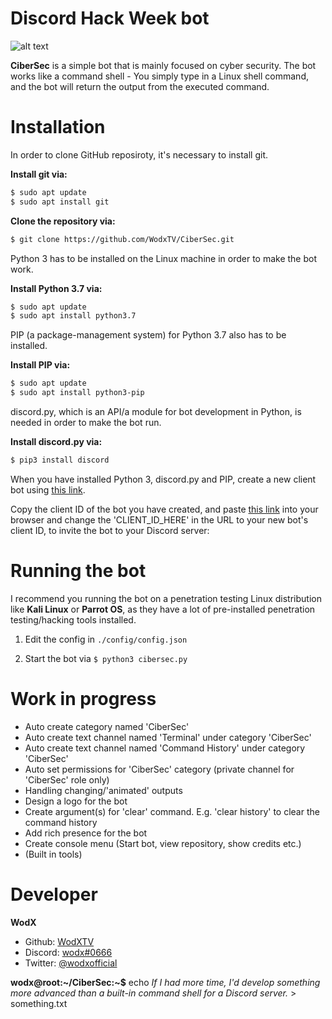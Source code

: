 # Discord Hack Week bot
![alt text](https://cdn-images-1.medium.com/max/2600/1*lh6NS8hx0pu5mlZeSqnu5w.jpeg)

**CiberSec** is a simple bot that is mainly focused on cyber security. The bot works like a command shell - You simply type in a Linux shell command, and the bot will return the output from the executed command.

# Installation
In order to clone GitHub reposiroty, it's necessary to install git.

**Install git via:**
```bash
$ sudo apt update
$ sudo apt install git
```

**Clone the repository via:**
```bash
$ git clone https://github.com/WodxTV/CiberSec.git
```

Python 3 has to be installed on the Linux machine in order to make the bot work.

**Install Python 3.7 via:**
```bash
$ sudo apt update
$ sudo apt install python3.7
```
PIP (a package-management system) for Python 3.7 also has to be installed.

**Install PIP via:**
```bash
$ sudo apt update
$ sudo apt install python3-pip
```
discord.py, which is an API/a module for bot development in Python, is needed in order to make the bot run.

**Install discord.py via:**
```bash
$ pip3 install discord
```

When you have installed Python 3, discord.py and PIP, create a new client bot using [this link](https://discordapp.com/developers/applications/).

Copy the client ID of the bot you have created, and paste [this link](https://discordapp.com/oauth2/authorize?client_id=CLIENT_ID_HERE&scope=bot&permissions=8) into your browser and change the 'CLIENT_ID_HERE' in the URL to your new bot's client ID, to invite the bot to your Discord server:


# Running the bot
I recommend you running the bot on a penetration testing Linux distribution like **Kali Linux** or **Parrot OS**, as they have a lot of pre-installed penetration testing/hacking tools installed.

1. Edit the config in ``./config/config.json``

2. Start the bot via ``$ python3 cibersec.py``


# Work in progress
* Auto create category named 'CiberSec'
* Auto create text channel named 'Terminal' under category 'CiberSec'
* Auto create text channel named 'Command History' under category 'CiberSec'
* Auto set permissions for 'CiberSec' category (private channel for 'CiberSec' role only)
* Handling changing/'animated' outputs
* Design a logo for the bot
* Create argument(s) for 'clear' command. E.g. 'clear history' to clear the command history
* Add rich presence for the bot
* Create console menu (Start bot, view repository, show credits etc.)
* (Built in tools)


# Developer
**WodX**
* Github: [WodXTV](https://github.com/wodxtv)
* Discord: [wodx#0666](http://discordapp.com)
* Twitter: [@wodxofficial](https://twitter.com/wodxofficial)



**wodx@root:\~/CiberSec:~$** echo *If I had more time, I'd develop something more advanced than a built-in command shell for a Discord server.* > something.txt
